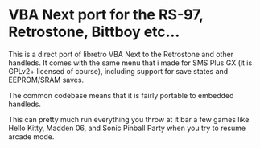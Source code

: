 VBA Next port for the RS-97, Retrostone, Bittboy etc...
=========================================================

This is a direct port of libretro VBA Next to the Retrostone and other handleds.
It comes with the same menu that i made for SMS Plus GX (it is GPLv2+ licensed of course), including support for save states and EEPROM/SRAM saves.

The common codebase means that it is fairly portable to embedded handleds.

This can pretty much run everything you throw at it bar a few games like Hello Kitty, Madden 06, and Sonic Pinball Party when you try to resume arcade mode.
